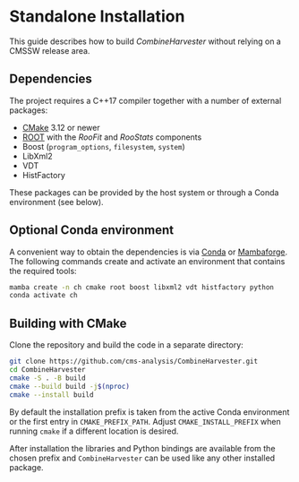 Standalone Installation
=======================

This guide describes how to build *CombineHarvester* without relying on a
CMSSW release area.

## Dependencies

The project requires a C++17 compiler together with a number of external
packages:

* [CMake](https://cmake.org/) 3.12 or newer
* [ROOT](https://root.cern/) with the *RooFit* and *RooStats* components
* Boost (`program_options`, `filesystem`, `system`)
* LibXml2
* VDT
* HistFactory

These packages can be provided by the host system or through a Conda
environment (see below).

## Optional Conda environment

A convenient way to obtain the dependencies is via
[Conda](https://conda.io/) or [Mambaforge](https://github.com/conda-forge/miniforge).
The following commands create and activate an environment that contains
the required tools:

```bash
mamba create -n ch cmake root boost libxml2 vdt histfactory python
conda activate ch
```

## Building with CMake

Clone the repository and build the code in a separate directory:

```bash
git clone https://github.com/cms-analysis/CombineHarvester.git
cd CombineHarvester
cmake -S . -B build
cmake --build build -j$(nproc)
cmake --install build
```

By default the installation prefix is taken from the active Conda
environment or the first entry in `CMAKE_PREFIX_PATH`.  Adjust
`CMAKE_INSTALL_PREFIX` when running `cmake` if a different location is
desired.

After installation the libraries and Python bindings are available from
the chosen prefix and `CombineHarvester` can be used like any other
installed package.

